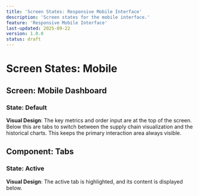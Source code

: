 ```yaml
---
title: 'Screen States: Responsive Mobile Interface'
description: 'Screen states for the mobile interface.'
feature: 'Responsive Mobile Interface'
last-updated: 2025-09-22
version: 1.0.0
status: draft
---
```


# Screen States: Mobile

## Screen: Mobile Dashboard

### State: Default

**Visual Design**: The key metrics and order input are at the top of the screen. Below this are tabs to switch between the supply chain visualization and the historical charts. This keeps the primary interaction area always visible.

## Component: Tabs

### State: Active

**Visual Design**: The active tab is highlighted, and its content is displayed below.
